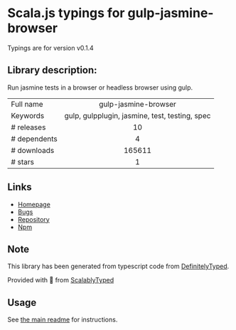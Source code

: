 
# Scala.js typings for gulp-jasmine-browser

Typings are for version v0.1.4

## Library description:
Run jasmine tests in a browser or headless browser using gulp.

|                    |                 |
| ------------------ | :-------------: |
| Full name          | gulp-jasmine-browser |
| Keywords           | gulp, gulpplugin, jasmine, test, testing, spec |
| # releases         | 10 |
| # dependents       | 4 |
| # downloads        | 165611 |
| # stars            | 1 |

## Links
- [Homepage](https://github.com/jasmine/gulp-jasmine-browser)
- [Bugs](https://github.com/jasmine/gulp-jasmine-browser/issues)
- [Repository](https://github.com/jasmine/gulp-jasmine-browser)
- [Npm](https://www.npmjs.com/package/gulp-jasmine-browser)
    


## Note
This library has been generated from typescript code from [DefinitelyTyped](https://definitelytyped.org).

Provided with :purple_heart: from [ScalablyTyped](https://github.com/oyvindberg/ScalablyTyped)

## Usage
See [the main readme](../../readme.md) for instructions.


